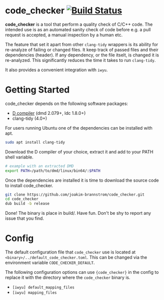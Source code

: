 # code_checker [![Build Status](https://dev.azure.com/wikodes/wikodes/_apis/build/status/joakim-brannstrom.code_checker?branchName=master)](https://dev.azure.com/wikodes/wikodes/_build/latest?definitionId=5&branchName=master)

**code_checker** is a tool that perform a quality check of C/C++ code. The
intended use is as an automated sanity check of code before e.g. a pull request
is accepted, a manual inspection by a human etc.

The feature that set it apart from other `clang-tidy` wrappers is its ability
for re-analyze of failing or changed files. It keep track of passed files and
their dependencies (header). If any dependency, or the file itselt, is changed
it is re-analyzed. This significantly reduces the time it takes to run
`clang-tidy`.

It also provides a convenient integration with `iwyu`.

# Getting Started

code_checker depends on the following software packages:

 * [D compiler](https://dlang.org/download.html) (dmd 2.079+, ldc 1.8.0+)
 * clang-tidy (4.0+)

For users running Ubuntu one of the dependencies can be installed with apt.
```sh
sudo apt install clang-tidy
```

Download the D compiler of your choice, extract it and add to your PATH shell
variable.
```sh
# example with an extracted DMD
export PATH=/path/to/dmd/linux/bin64/:$PATH
```

Once the dependencies are installed it is time to download the source code to install code_checker.
```sh
git clone https://github.com/joakim-brannstrom/code_checker.git
cd code_checker
dub build -b release
```

Done! The binary is place in build/.
Have fun.
Don't be shy to report any issue that you find.

# Config

The default configuration file that `code_checker` use is located at
`<binary>/../default_code_checker.toml`.  This can be changed via the
environment variable `CODE_CHECKER_DEFAULT`.

The following configuration options can use `{code_checker}` in the config to
replace it with the directory where the `code_checker` binary is.

 * `[iwyu] default_mapping_files`
 * `[iwyu] mapping_files`
